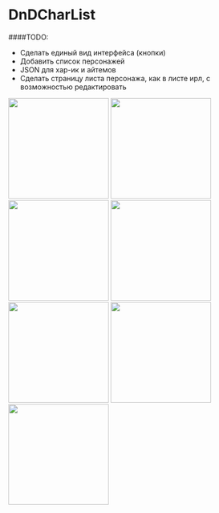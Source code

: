 # DnDCharList

####TODO:
- Сделать единый вид интерфейса (кнопки)
- Добавить список персонажей
- JSON для хар-ик и айтемов
- Сделать страницу листа персонажа, как в листе ирл, с возможностью редактировать



<img src="https://github.com/user-attachments/assets/7fc5d9b4-b652-4f9c-99b4-ee285bf92f2d" width="200">
<img src="https://github.com/user-attachments/assets/cefc5df4-f816-4fc6-bfaa-c34efa6527bd" width="200">
<img src="https://github.com/user-attachments/assets/8e97cdf2-4c50-4f6b-813f-4b46a22116be" width="200">
<img src="https://github.com/user-attachments/assets/7f07afad-52a8-4df2-96a1-76801949ec37" width="200">
<img src="https://github.com/user-attachments/assets/d20b9768-36f8-44e3-b1dd-399be1e18a5c" width="200">
<img src="https://github.com/user-attachments/assets/080941a2-a035-4a19-88b6-6183e10a0603" width="200">
<img src="https://github.com/user-attachments/assets/4a143672-6e88-46cf-8238-3e3dd17790ba" width="200">
